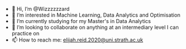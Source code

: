 - 👋 Hi, I’m @Wizzzzzzard
- 👀 I’m interested in Machine Learning, Data Analytics and Optimisation
- 🌱 I’m currently studying for my Master's in Data Analytics
- 💞️ I’m looking to collaborate on anything at an intermediary level I can practice on
- 📫 How to reach me: elijah.reid.2020@uni.strath.ac.uk

<!---
Wizzzzzzard/Wizzzzzzard is a ✨ special ✨ repository because its `README.md` (this file) appears on your GitHub profile.
You can click the Preview link to take a look at your changes.
--->

